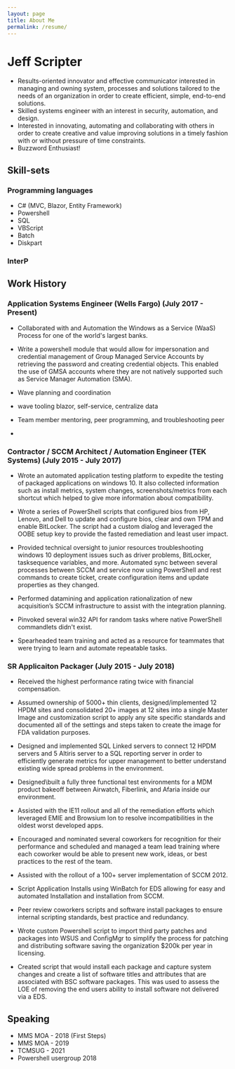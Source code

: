 ```yaml
---
layout: page
title: About Me
permalink: /resume/
---
```

# Jeff Scripter

* Results-oriented innovator and effective communicator interested in managing and owning system, processes and solutions tailored to the needs of an organization in order to create efficient, simple, end-to-end solutions.
* Skilled systems engineer with an interest in security, automation, and design.
* Interested in innovating, automating and collaborating with others in order to create creative and value improving solutions in a timely fashion with or without pressure of time constraints. 
* Buzzword Enthusiast! 

## Skill-sets

### Programming languages
* C# (MVC, Blazor, Entity Framework)
* Powershell
* SQL
* VBScript
* Batch
* Diskpart


### InterP

## Work History

### Application Systems Engineer (Wells Fargo) (July 2017 - Present)

* Collaborated with and Automation the Windows as a Service (WaaS) Process for one of the world's largest banks. 

* Write a powershell module that would allow for impersonation and credential management of Group Managed Service Accounts by retrieving the password and creating credential objects. This enabled the use of GMSA accounts where they are not natively supported such as Service Manager Automation (SMA).

* Wave planning and coordination

* wave tooling blazor, self-service, centralize data

* Team member mentoring, peer programming, and troubleshooting peer

* 


### Contractor / SCCM Architect / Automation Engineer (TEK Systems) (July 2015 - July 2017)

* Wrote an automated application testing platform to expedite the testing of packaged applications on windows 10. It also collected information such as install metrics, system changes, screenshots/metrics from each shortcut which helped to give more information about compatibility. 

* Wrote a series of PowerShell scripts that configured bios from HP, Lenovo, and Dell to update and configure bios, clear and own TPM and enable BitLocker. The script had a custom dialog and leveraged the OOBE setup key to provide the fasted remediation and least user impact. 

* Provided technical oversight to junior resources troubleshooting windows 10 deployment issues such as driver problems, BitLocker, tasksequence variables, and more. 
Automated sync between several processes between SCCM and service now using PowerShell and rest commands to create ticket, create configuration items and update properties as they changed. 

* Performed datamining and application rationalization of new acquisition’s SCCM infrastructure to assist with the integration planning.

* Pinvoked several win32 API for random tasks where native PowerShell commandlets didn't exist. 

* Spearheaded team training and acted as a resource for teammates that were trying to learn and automate repeatable tasks. 


### SR Applicaiton Packager (July 2015 - July 2018)

* Received the highest performance rating twice with financial compensation.

* Assumed ownership of 5000+ thin clients, designed/implemented 12 HPDM sites and consolidated 20+ images at 12 sites into a single Master Image and customization script to apply any site specific standards and documented all of the settings and steps taken to create the image for FDA validation purposes. 

* Designed and implemented SQL Linked servers to connect 12 HPDM servers and 5 Altiris server to a SQL reporting server in order to efficiently generate metrics for upper management to better understand existing wide spread problems in the environment.

* Designed\built a fully three functional test environments for a MDM product bakeoff between Airwatch, Fiberlink, and Afaria inside our environment.

* Assisted with the IE11 rollout and all of the remediation efforts which leveraged EMIE and Browsium Ion to resolve incompatibilities in the oldest worst developed apps. 

* Encouraged and nominated several coworkers for recognition for their performance and scheduled and managed a team lead training where each coworker would be able to present new work, ideas, or best practices to the rest of the team. 

* Assisted with the rollout of a 100+ server implementation of SCCM 2012.

* Script Application Installs using WinBatch for EDS allowing for easy and automated Installation and installation from SCCM.

* Peer review coworkers scripts and software install packages to ensure internal scripting standards, best practice and redundancy. 

* Wrote custom Powershell script to import third party patches and packages into WSUS and ConfigMgr to simplify the process for patching and distributing software saving the organization $200k per year in licensing. 

* Created script that would install each package and capture system changes and create a list of software titles and attributes that are associated with BSC software packages.  This was used to assess the LOE of removing the end users ability to install software not delivered via a EDS.


## Speaking

* MMS MOA - 2018 (First Steps)
* MMS MOA - 2019
* TCMSUG - 2021
* Powershell usergroup 2018